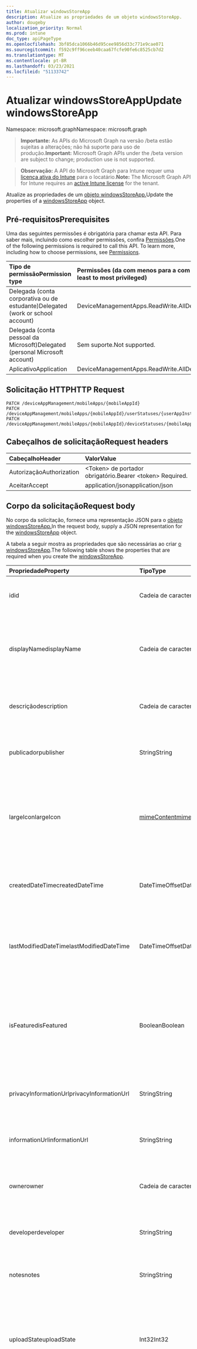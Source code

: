 ```yaml
---
title: Atualizar windowsStoreApp
description: Atualize as propriedades de um objeto windowsStoreApp.
author: dougeby
localization_priority: Normal
ms.prod: intune
doc_type: apiPageType
ms.openlocfilehash: 3bf85dca1066b46d95cee9856d33c771e9cae071
ms.sourcegitcommit: f592c9ff96ceeb40caa67fcfe90fe6c8525cb7d2
ms.translationtype: MT
ms.contentlocale: pt-BR
ms.lasthandoff: 03/23/2021
ms.locfileid: "51133742"
---
```

# <a name="update-windowsstoreapp"></a><span data-ttu-id="ccde8-103">Atualizar windowsStoreApp</span><span class="sxs-lookup"><span data-stu-id="ccde8-103">Update windowsStoreApp</span></span>

<span data-ttu-id="ccde8-104">Namespace: microsoft.graph</span><span class="sxs-lookup"><span data-stu-id="ccde8-104">Namespace: microsoft.graph</span></span>

> <span data-ttu-id="ccde8-105">**Importante:** As APIs do Microsoft Graph na versão /beta estão sujeitas a alterações; não há suporte para uso de produção.</span><span class="sxs-lookup"><span data-stu-id="ccde8-105">**Important:** Microsoft Graph APIs under the /beta version are subject to change; production use is not supported.</span></span>

> <span data-ttu-id="ccde8-106">**Observação:** A API do Microsoft Graph para Intune requer uma [licença ativa do Intune](https://go.microsoft.com/fwlink/?linkid=839381) para o locatário.</span><span class="sxs-lookup"><span data-stu-id="ccde8-106">**Note:** The Microsoft Graph API for Intune requires an [active Intune license](https://go.microsoft.com/fwlink/?linkid=839381) for the tenant.</span></span>

<span data-ttu-id="ccde8-107">Atualize as propriedades de um [objeto windowsStoreApp.](../resources/intune-apps-windowsstoreapp.md)</span><span class="sxs-lookup"><span data-stu-id="ccde8-107">Update the properties of a [windowsStoreApp](../resources/intune-apps-windowsstoreapp.md) object.</span></span>

## <a name="prerequisites"></a><span data-ttu-id="ccde8-108">Pré-requisitos</span><span class="sxs-lookup"><span data-stu-id="ccde8-108">Prerequisites</span></span>
<span data-ttu-id="ccde8-p101">Uma das seguintes permissões é obrigatória para chamar esta API. Para saber mais, incluindo como escolher permissões, confira [Permissões](/graph/permissions-reference).</span><span class="sxs-lookup"><span data-stu-id="ccde8-p101">One of the following permissions is required to call this API. To learn more, including how to choose permissions, see [Permissions](/graph/permissions-reference).</span></span>

|<span data-ttu-id="ccde8-111">Tipo de permissão</span><span class="sxs-lookup"><span data-stu-id="ccde8-111">Permission type</span></span>|<span data-ttu-id="ccde8-112">Permissões (da com menos para a com mais privilégios)</span><span class="sxs-lookup"><span data-stu-id="ccde8-112">Permissions (from least to most privileged)</span></span>|
|:---|:---|
|<span data-ttu-id="ccde8-113">Delegada (conta corporativa ou de estudante)</span><span class="sxs-lookup"><span data-stu-id="ccde8-113">Delegated (work or school account)</span></span>|<span data-ttu-id="ccde8-114">DeviceManagementApps.ReadWrite.All</span><span class="sxs-lookup"><span data-stu-id="ccde8-114">DeviceManagementApps.ReadWrite.All</span></span>|
|<span data-ttu-id="ccde8-115">Delegada (conta pessoal da Microsoft)</span><span class="sxs-lookup"><span data-stu-id="ccde8-115">Delegated (personal Microsoft account)</span></span>|<span data-ttu-id="ccde8-116">Sem suporte.</span><span class="sxs-lookup"><span data-stu-id="ccde8-116">Not supported.</span></span>|
|<span data-ttu-id="ccde8-117">Aplicativo</span><span class="sxs-lookup"><span data-stu-id="ccde8-117">Application</span></span>|<span data-ttu-id="ccde8-118">DeviceManagementApps.ReadWrite.All</span><span class="sxs-lookup"><span data-stu-id="ccde8-118">DeviceManagementApps.ReadWrite.All</span></span>|

## <a name="http-request"></a><span data-ttu-id="ccde8-119">Solicitação HTTP</span><span class="sxs-lookup"><span data-stu-id="ccde8-119">HTTP Request</span></span>
<!-- {
  "blockType": "ignored"
}
-->
``` http
PATCH /deviceAppManagement/mobileApps/{mobileAppId}
PATCH /deviceAppManagement/mobileApps/{mobileAppId}/userStatuses/{userAppInstallStatusId}/app
PATCH /deviceAppManagement/mobileApps/{mobileAppId}/deviceStatuses/{mobileAppInstallStatusId}/app
```

## <a name="request-headers"></a><span data-ttu-id="ccde8-120">Cabeçalhos de solicitação</span><span class="sxs-lookup"><span data-stu-id="ccde8-120">Request headers</span></span>
|<span data-ttu-id="ccde8-121">Cabeçalho</span><span class="sxs-lookup"><span data-stu-id="ccde8-121">Header</span></span>|<span data-ttu-id="ccde8-122">Valor</span><span class="sxs-lookup"><span data-stu-id="ccde8-122">Value</span></span>|
|:---|:---|
|<span data-ttu-id="ccde8-123">Autorização</span><span class="sxs-lookup"><span data-stu-id="ccde8-123">Authorization</span></span>|<span data-ttu-id="ccde8-124">&lt;Token&gt; de portador obrigatório.</span><span class="sxs-lookup"><span data-stu-id="ccde8-124">Bearer &lt;token&gt; Required.</span></span>|
|<span data-ttu-id="ccde8-125">Aceitar</span><span class="sxs-lookup"><span data-stu-id="ccde8-125">Accept</span></span>|<span data-ttu-id="ccde8-126">application/json</span><span class="sxs-lookup"><span data-stu-id="ccde8-126">application/json</span></span>|

## <a name="request-body"></a><span data-ttu-id="ccde8-127">Corpo da solicitação</span><span class="sxs-lookup"><span data-stu-id="ccde8-127">Request body</span></span>
<span data-ttu-id="ccde8-128">No corpo da solicitação, fornece uma representação JSON para o [objeto windowsStoreApp.](../resources/intune-apps-windowsstoreapp.md)</span><span class="sxs-lookup"><span data-stu-id="ccde8-128">In the request body, supply a JSON representation for the [windowsStoreApp](../resources/intune-apps-windowsstoreapp.md) object.</span></span>

<span data-ttu-id="ccde8-129">A tabela a seguir mostra as propriedades que são necessárias ao criar [o windowsStoreApp](../resources/intune-apps-windowsstoreapp.md).</span><span class="sxs-lookup"><span data-stu-id="ccde8-129">The following table shows the properties that are required when you create the [windowsStoreApp](../resources/intune-apps-windowsstoreapp.md).</span></span>

|<span data-ttu-id="ccde8-130">Propriedade</span><span class="sxs-lookup"><span data-stu-id="ccde8-130">Property</span></span>|<span data-ttu-id="ccde8-131">Tipo</span><span class="sxs-lookup"><span data-stu-id="ccde8-131">Type</span></span>|<span data-ttu-id="ccde8-132">Descrição</span><span class="sxs-lookup"><span data-stu-id="ccde8-132">Description</span></span>|
|:---|:---|:---|
|<span data-ttu-id="ccde8-133">id</span><span class="sxs-lookup"><span data-stu-id="ccde8-133">id</span></span>|<span data-ttu-id="ccde8-134">Cadeia de caracteres</span><span class="sxs-lookup"><span data-stu-id="ccde8-134">String</span></span>|<span data-ttu-id="ccde8-135">Chave da entidade.</span><span class="sxs-lookup"><span data-stu-id="ccde8-135">Key of the entity.</span></span> <span data-ttu-id="ccde8-136">Herdado de [mobileApp](../resources/intune-shared-mobileapp.md)</span><span class="sxs-lookup"><span data-stu-id="ccde8-136">Inherited from [mobileApp](../resources/intune-shared-mobileapp.md)</span></span>|
|<span data-ttu-id="ccde8-137">displayName</span><span class="sxs-lookup"><span data-stu-id="ccde8-137">displayName</span></span>|<span data-ttu-id="ccde8-138">Cadeia de caracteres</span><span class="sxs-lookup"><span data-stu-id="ccde8-138">String</span></span>|<span data-ttu-id="ccde8-139">O título do aplicativo importado ou definido pelo administrador.</span><span class="sxs-lookup"><span data-stu-id="ccde8-139">The admin provided or imported title of the app.</span></span> <span data-ttu-id="ccde8-140">Herdado de [mobileApp](../resources/intune-shared-mobileapp.md)</span><span class="sxs-lookup"><span data-stu-id="ccde8-140">Inherited from [mobileApp](../resources/intune-shared-mobileapp.md)</span></span>|
|<span data-ttu-id="ccde8-141">descrição</span><span class="sxs-lookup"><span data-stu-id="ccde8-141">description</span></span>|<span data-ttu-id="ccde8-142">Cadeia de caracteres</span><span class="sxs-lookup"><span data-stu-id="ccde8-142">String</span></span>|<span data-ttu-id="ccde8-143">A descrição do aplicativo.</span><span class="sxs-lookup"><span data-stu-id="ccde8-143">The description of the app.</span></span> <span data-ttu-id="ccde8-144">Herdado de [mobileApp](../resources/intune-shared-mobileapp.md)</span><span class="sxs-lookup"><span data-stu-id="ccde8-144">Inherited from [mobileApp](../resources/intune-shared-mobileapp.md)</span></span>|
|<span data-ttu-id="ccde8-145">publicador</span><span class="sxs-lookup"><span data-stu-id="ccde8-145">publisher</span></span>|<span data-ttu-id="ccde8-146">String</span><span class="sxs-lookup"><span data-stu-id="ccde8-146">String</span></span>|<span data-ttu-id="ccde8-147">O publicador do aplicativo.</span><span class="sxs-lookup"><span data-stu-id="ccde8-147">The publisher of the app.</span></span> <span data-ttu-id="ccde8-148">Herdado de [mobileApp](../resources/intune-shared-mobileapp.md)</span><span class="sxs-lookup"><span data-stu-id="ccde8-148">Inherited from [mobileApp](../resources/intune-shared-mobileapp.md)</span></span>|
|<span data-ttu-id="ccde8-149">largeIcon</span><span class="sxs-lookup"><span data-stu-id="ccde8-149">largeIcon</span></span>|[<span data-ttu-id="ccde8-150">mimeContent</span><span class="sxs-lookup"><span data-stu-id="ccde8-150">mimeContent</span></span>](../resources/intune-shared-mimecontent.md)|<span data-ttu-id="ccde8-151">O ícone grande, a ser exibido nos detalhes do aplicativo e usado para o carregamento do ícone.</span><span class="sxs-lookup"><span data-stu-id="ccde8-151">The large icon, to be displayed in the app details and used for upload of the icon.</span></span> <span data-ttu-id="ccde8-152">Herdado de [mobileApp](../resources/intune-shared-mobileapp.md)</span><span class="sxs-lookup"><span data-stu-id="ccde8-152">Inherited from [mobileApp](../resources/intune-shared-mobileapp.md)</span></span>|
|<span data-ttu-id="ccde8-153">createdDateTime</span><span class="sxs-lookup"><span data-stu-id="ccde8-153">createdDateTime</span></span>|<span data-ttu-id="ccde8-154">DateTimeOffset</span><span class="sxs-lookup"><span data-stu-id="ccde8-154">DateTimeOffset</span></span>|<span data-ttu-id="ccde8-155">A data e a hora da criação do aplicativo.</span><span class="sxs-lookup"><span data-stu-id="ccde8-155">The date and time the app was created.</span></span> <span data-ttu-id="ccde8-156">Herdado de [mobileApp](../resources/intune-shared-mobileapp.md)</span><span class="sxs-lookup"><span data-stu-id="ccde8-156">Inherited from [mobileApp](../resources/intune-shared-mobileapp.md)</span></span>|
|<span data-ttu-id="ccde8-157">lastModifiedDateTime</span><span class="sxs-lookup"><span data-stu-id="ccde8-157">lastModifiedDateTime</span></span>|<span data-ttu-id="ccde8-158">DateTimeOffset</span><span class="sxs-lookup"><span data-stu-id="ccde8-158">DateTimeOffset</span></span>|<span data-ttu-id="ccde8-159">A data e a hora que o aplicativo foi modificado pela última vez.</span><span class="sxs-lookup"><span data-stu-id="ccde8-159">The date and time the app was last modified.</span></span> <span data-ttu-id="ccde8-160">Herdado de [mobileApp](../resources/intune-shared-mobileapp.md)</span><span class="sxs-lookup"><span data-stu-id="ccde8-160">Inherited from [mobileApp](../resources/intune-shared-mobileapp.md)</span></span>|
|<span data-ttu-id="ccde8-161">isFeatured</span><span class="sxs-lookup"><span data-stu-id="ccde8-161">isFeatured</span></span>|<span data-ttu-id="ccde8-162">Boolean</span><span class="sxs-lookup"><span data-stu-id="ccde8-162">Boolean</span></span>|<span data-ttu-id="ccde8-163">O valor que indica se o aplicativo está marcado como em destaque pelo administrador. Herdado de [mobileApp](../resources/intune-shared-mobileapp.md)</span><span class="sxs-lookup"><span data-stu-id="ccde8-163">The value indicating whether the app is marked as featured by the admin. Inherited from [mobileApp](../resources/intune-shared-mobileapp.md)</span></span>|
|<span data-ttu-id="ccde8-164">privacyInformationUrl</span><span class="sxs-lookup"><span data-stu-id="ccde8-164">privacyInformationUrl</span></span>|<span data-ttu-id="ccde8-165">String</span><span class="sxs-lookup"><span data-stu-id="ccde8-165">String</span></span>|<span data-ttu-id="ccde8-166">A URL da declaração de privacidade.</span><span class="sxs-lookup"><span data-stu-id="ccde8-166">The privacy statement Url.</span></span> <span data-ttu-id="ccde8-167">Herdado de [mobileApp](../resources/intune-shared-mobileapp.md)</span><span class="sxs-lookup"><span data-stu-id="ccde8-167">Inherited from [mobileApp](../resources/intune-shared-mobileapp.md)</span></span>|
|<span data-ttu-id="ccde8-168">informationUrl</span><span class="sxs-lookup"><span data-stu-id="ccde8-168">informationUrl</span></span>|<span data-ttu-id="ccde8-169">String</span><span class="sxs-lookup"><span data-stu-id="ccde8-169">String</span></span>|<span data-ttu-id="ccde8-170">A URL de informações adicionais.</span><span class="sxs-lookup"><span data-stu-id="ccde8-170">The more information Url.</span></span> <span data-ttu-id="ccde8-171">Herdado de [mobileApp](../resources/intune-shared-mobileapp.md)</span><span class="sxs-lookup"><span data-stu-id="ccde8-171">Inherited from [mobileApp](../resources/intune-shared-mobileapp.md)</span></span>|
|<span data-ttu-id="ccde8-172">owner</span><span class="sxs-lookup"><span data-stu-id="ccde8-172">owner</span></span>|<span data-ttu-id="ccde8-173">Cadeia de caracteres</span><span class="sxs-lookup"><span data-stu-id="ccde8-173">String</span></span>|<span data-ttu-id="ccde8-174">O proprietário do conteúdo.</span><span class="sxs-lookup"><span data-stu-id="ccde8-174">The owner of the app.</span></span> <span data-ttu-id="ccde8-175">Herdado de [mobileApp](../resources/intune-shared-mobileapp.md)</span><span class="sxs-lookup"><span data-stu-id="ccde8-175">Inherited from [mobileApp](../resources/intune-shared-mobileapp.md)</span></span>|
|<span data-ttu-id="ccde8-176">developer</span><span class="sxs-lookup"><span data-stu-id="ccde8-176">developer</span></span>|<span data-ttu-id="ccde8-177">String</span><span class="sxs-lookup"><span data-stu-id="ccde8-177">String</span></span>|<span data-ttu-id="ccde8-178">O desenvolvedor do aplicativo.</span><span class="sxs-lookup"><span data-stu-id="ccde8-178">The developer of the app.</span></span> <span data-ttu-id="ccde8-179">Herdado de [mobileApp](../resources/intune-shared-mobileapp.md)</span><span class="sxs-lookup"><span data-stu-id="ccde8-179">Inherited from [mobileApp](../resources/intune-shared-mobileapp.md)</span></span>|
|<span data-ttu-id="ccde8-180">notes</span><span class="sxs-lookup"><span data-stu-id="ccde8-180">notes</span></span>|<span data-ttu-id="ccde8-181">String</span><span class="sxs-lookup"><span data-stu-id="ccde8-181">String</span></span>|<span data-ttu-id="ccde8-182">Anotações do aplicativo.</span><span class="sxs-lookup"><span data-stu-id="ccde8-182">Notes for the app.</span></span> <span data-ttu-id="ccde8-183">Herdado de [mobileApp](../resources/intune-shared-mobileapp.md)</span><span class="sxs-lookup"><span data-stu-id="ccde8-183">Inherited from [mobileApp](../resources/intune-shared-mobileapp.md)</span></span>|
|<span data-ttu-id="ccde8-184">uploadState</span><span class="sxs-lookup"><span data-stu-id="ccde8-184">uploadState</span></span>|<span data-ttu-id="ccde8-185">Int32</span><span class="sxs-lookup"><span data-stu-id="ccde8-185">Int32</span></span>|<span data-ttu-id="ccde8-186">O estado de carregamento.</span><span class="sxs-lookup"><span data-stu-id="ccde8-186">The upload state.</span></span> <span data-ttu-id="ccde8-187">Os valores possíveis são: 0 - `Not Ready` , 1 - `Ready` , 2 - `Processing` .</span><span class="sxs-lookup"><span data-stu-id="ccde8-187">Possible values are: 0 - `Not Ready`, 1 - `Ready`, 2 - `Processing`.</span></span> <span data-ttu-id="ccde8-188">Herdado de [mobileApp](../resources/intune-shared-mobileapp.md)</span><span class="sxs-lookup"><span data-stu-id="ccde8-188">Inherited from [mobileApp](../resources/intune-shared-mobileapp.md)</span></span>|
|<span data-ttu-id="ccde8-189">publishingState</span><span class="sxs-lookup"><span data-stu-id="ccde8-189">publishingState</span></span>|[<span data-ttu-id="ccde8-190">mobileAppPublishingState</span><span class="sxs-lookup"><span data-stu-id="ccde8-190">mobileAppPublishingState</span></span>](../resources/intune-apps-mobileapppublishingstate.md)|<span data-ttu-id="ccde8-191">O estado de publicação do aplicativo.</span><span class="sxs-lookup"><span data-stu-id="ccde8-191">The publishing state for the app.</span></span> <span data-ttu-id="ccde8-192">O aplicativo não pode ser assinado, a menos que ele seja publicado.</span><span class="sxs-lookup"><span data-stu-id="ccde8-192">The app cannot be assigned unless the app is published.</span></span> <span data-ttu-id="ccde8-193">Herdado de [mobileApp](../resources/intune-shared-mobileapp.md).</span><span class="sxs-lookup"><span data-stu-id="ccde8-193">Inherited from [mobileApp](../resources/intune-shared-mobileapp.md).</span></span> <span data-ttu-id="ccde8-194">Os valores possíveis são: `notPublished`, `processing`, `published`.</span><span class="sxs-lookup"><span data-stu-id="ccde8-194">Possible values are: `notPublished`, `processing`, `published`.</span></span>|
|<span data-ttu-id="ccde8-195">isAssigned</span><span class="sxs-lookup"><span data-stu-id="ccde8-195">isAssigned</span></span>|<span data-ttu-id="ccde8-196">Boolean</span><span class="sxs-lookup"><span data-stu-id="ccde8-196">Boolean</span></span>|<span data-ttu-id="ccde8-197">O valor que indica se o aplicativo é atribuído a pelo menos um grupo.</span><span class="sxs-lookup"><span data-stu-id="ccde8-197">The value indicating whether the app is assigned to at least one group.</span></span> <span data-ttu-id="ccde8-198">Herdado de [mobileApp](../resources/intune-shared-mobileapp.md)</span><span class="sxs-lookup"><span data-stu-id="ccde8-198">Inherited from [mobileApp](../resources/intune-shared-mobileapp.md)</span></span>|
|<span data-ttu-id="ccde8-199">roleScopeTagIds</span><span class="sxs-lookup"><span data-stu-id="ccde8-199">roleScopeTagIds</span></span>|<span data-ttu-id="ccde8-200">Coleção de cadeias de caracteres</span><span class="sxs-lookup"><span data-stu-id="ccde8-200">String collection</span></span>|<span data-ttu-id="ccde8-201">Lista de ids de marca de escopo para este aplicativo móvel.</span><span class="sxs-lookup"><span data-stu-id="ccde8-201">List of scope tag ids for this mobile app.</span></span> <span data-ttu-id="ccde8-202">Herdado de [mobileApp](../resources/intune-shared-mobileapp.md)</span><span class="sxs-lookup"><span data-stu-id="ccde8-202">Inherited from [mobileApp](../resources/intune-shared-mobileapp.md)</span></span>|
|<span data-ttu-id="ccde8-203">dependentAppCount</span><span class="sxs-lookup"><span data-stu-id="ccde8-203">dependentAppCount</span></span>|<span data-ttu-id="ccde8-204">Int32</span><span class="sxs-lookup"><span data-stu-id="ccde8-204">Int32</span></span>|<span data-ttu-id="ccde8-205">O número total de dependências que o aplicativo filho tem.</span><span class="sxs-lookup"><span data-stu-id="ccde8-205">The total number of dependencies the child app has.</span></span> <span data-ttu-id="ccde8-206">Herdado de [mobileApp](../resources/intune-shared-mobileapp.md)</span><span class="sxs-lookup"><span data-stu-id="ccde8-206">Inherited from [mobileApp](../resources/intune-shared-mobileapp.md)</span></span>|
|<span data-ttu-id="ccde8-207">supersedingAppCount</span><span class="sxs-lookup"><span data-stu-id="ccde8-207">supersedingAppCount</span></span>|<span data-ttu-id="ccde8-208">Int32</span><span class="sxs-lookup"><span data-stu-id="ccde8-208">Int32</span></span>|<span data-ttu-id="ccde8-209">O número total de aplicativos que esse aplicativo sobressede direta ou indiretamente.</span><span class="sxs-lookup"><span data-stu-id="ccde8-209">The total number of apps this app directly or indirectly supersedes.</span></span> <span data-ttu-id="ccde8-210">Herdado de [mobileApp](../resources/intune-shared-mobileapp.md)</span><span class="sxs-lookup"><span data-stu-id="ccde8-210">Inherited from [mobileApp](../resources/intune-shared-mobileapp.md)</span></span>|
|<span data-ttu-id="ccde8-211">supersededAppCount</span><span class="sxs-lookup"><span data-stu-id="ccde8-211">supersededAppCount</span></span>|<span data-ttu-id="ccde8-212">Int32</span><span class="sxs-lookup"><span data-stu-id="ccde8-212">Int32</span></span>|<span data-ttu-id="ccde8-213">O número total de aplicativos pelos quais esse aplicativo é, direta ou indiretamente, é suplido.</span><span class="sxs-lookup"><span data-stu-id="ccde8-213">The total number of apps this app is directly or indirectly superseded by.</span></span> <span data-ttu-id="ccde8-214">Herdado de [mobileApp](../resources/intune-shared-mobileapp.md)</span><span class="sxs-lookup"><span data-stu-id="ccde8-214">Inherited from [mobileApp](../resources/intune-shared-mobileapp.md)</span></span>|
|<span data-ttu-id="ccde8-215">appStoreUrl</span><span class="sxs-lookup"><span data-stu-id="ccde8-215">appStoreUrl</span></span>|<span data-ttu-id="ccde8-216">String</span><span class="sxs-lookup"><span data-stu-id="ccde8-216">String</span></span>|<span data-ttu-id="ccde8-217">A URL da Loja de Aplicativos do Windows.</span><span class="sxs-lookup"><span data-stu-id="ccde8-217">The Windows app store URL.</span></span>|



## <a name="response"></a><span data-ttu-id="ccde8-218">Resposta</span><span class="sxs-lookup"><span data-stu-id="ccde8-218">Response</span></span>
<span data-ttu-id="ccde8-219">Se tiver êxito, este método retornará um código de resposta e um `200 OK` [objeto windowsStoreApp](../resources/intune-apps-windowsstoreapp.md) atualizado no corpo da resposta.</span><span class="sxs-lookup"><span data-stu-id="ccde8-219">If successful, this method returns a `200 OK` response code and an updated [windowsStoreApp](../resources/intune-apps-windowsstoreapp.md) object in the response body.</span></span>

## <a name="example"></a><span data-ttu-id="ccde8-220">Exemplo</span><span class="sxs-lookup"><span data-stu-id="ccde8-220">Example</span></span>

### <a name="request"></a><span data-ttu-id="ccde8-221">Solicitação</span><span class="sxs-lookup"><span data-stu-id="ccde8-221">Request</span></span>
<span data-ttu-id="ccde8-222">Este é um exemplo da solicitação.</span><span class="sxs-lookup"><span data-stu-id="ccde8-222">Here is an example of the request.</span></span>
``` http
PATCH https://graph.microsoft.com/beta/deviceAppManagement/mobileApps/{mobileAppId}
Content-type: application/json
Content-length: 825

{
  "@odata.type": "#microsoft.graph.windowsStoreApp",
  "displayName": "Display Name value",
  "description": "Description value",
  "publisher": "Publisher value",
  "largeIcon": {
    "@odata.type": "microsoft.graph.mimeContent",
    "type": "Type value",
    "value": "dmFsdWU="
  },
  "isFeatured": true,
  "privacyInformationUrl": "https://example.com/privacyInformationUrl/",
  "informationUrl": "https://example.com/informationUrl/",
  "owner": "Owner value",
  "developer": "Developer value",
  "notes": "Notes value",
  "uploadState": 11,
  "publishingState": "processing",
  "isAssigned": true,
  "roleScopeTagIds": [
    "Role Scope Tag Ids value"
  ],
  "dependentAppCount": 1,
  "supersedingAppCount": 3,
  "supersededAppCount": 2,
  "appStoreUrl": "https://example.com/appStoreUrl/"
}
```

### <a name="response"></a><span data-ttu-id="ccde8-223">Resposta</span><span class="sxs-lookup"><span data-stu-id="ccde8-223">Response</span></span>
<span data-ttu-id="ccde8-p121">Veja a seguir um exemplo da resposta. Observação: o objeto response mostrado aqui pode estar truncado por motivos de concisão. Todas as propriedades serão retornadas de uma chamada real.</span><span class="sxs-lookup"><span data-stu-id="ccde8-p121">Here is an example of the response. Note: The response object shown here may be truncated for brevity. All of the properties will be returned from an actual call.</span></span>
``` http
HTTP/1.1 200 OK
Content-Type: application/json
Content-Length: 997

{
  "@odata.type": "#microsoft.graph.windowsStoreApp",
  "id": "fd4a5f8a-5f8a-fd4a-8a5f-4afd8a5f4afd",
  "displayName": "Display Name value",
  "description": "Description value",
  "publisher": "Publisher value",
  "largeIcon": {
    "@odata.type": "microsoft.graph.mimeContent",
    "type": "Type value",
    "value": "dmFsdWU="
  },
  "createdDateTime": "2017-01-01T00:02:43.5775965-08:00",
  "lastModifiedDateTime": "2017-01-01T00:00:35.1329464-08:00",
  "isFeatured": true,
  "privacyInformationUrl": "https://example.com/privacyInformationUrl/",
  "informationUrl": "https://example.com/informationUrl/",
  "owner": "Owner value",
  "developer": "Developer value",
  "notes": "Notes value",
  "uploadState": 11,
  "publishingState": "processing",
  "isAssigned": true,
  "roleScopeTagIds": [
    "Role Scope Tag Ids value"
  ],
  "dependentAppCount": 1,
  "supersedingAppCount": 3,
  "supersededAppCount": 2,
  "appStoreUrl": "https://example.com/appStoreUrl/"
}
```





